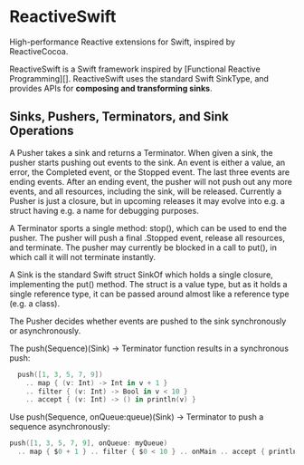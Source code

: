 ReactiveSwift
=============

High-performance Reactive extensions for Swift, inspired by ReactiveCocoa.

ReactiveSwift is a Swift framework inspired by [Functional Reactive
Programming][]. ReactiveSwift uses the standard Swift SinkType, and provides APIs for
**composing and transforming sinks**.

## Sinks, Pushers, Terminators, and Sink Operations

A Pusher takes a sink and returns a Terminator. When given a sink, the pusher starts pushing
out events to the sink. An event is either a value, an error, the Completed event, or the
Stopped event. The last three events are ending events. After an ending event, the pusher
will not push out any more events, and all resources, including the sink, will be
released. Currently a Pusher is just a closure, but in upcoming releases it may evolve
into e.g. a struct having e.g. a name for debugging purposes.

A Terminator sports a single method: stop(), which can be used to end the pusher. The
pusher will push a final .Stopped event, release all resources, and terminate. The pusher
may currently be blocked in a call to put(), in which call it will not terminate
instantly.

A Sink is the standard Swift struct SinkOf<T> which holds a single closure, implementing
the put() method. The struct is a value type, but as it holds a single reference type,
it can be passed around almost like a reference type (e.g. a class).

The Pusher decides whether events are pushed to the sink synchronously or asynchronously.

The push(Sequence)(Sink) -> Terminator function results in a synchronous push:

```swift
  push([1, 3, 5, 7, 9])
    .. map { (v: Int) -> Int in v + 1 }
    .. filter { (v: Int) -> Bool in v < 10 }
    .. accept { (v: Int) -> () in println(v) }
```

Use push(Sequence, onQueue:queue)(Sink) -> Terminator to push a sequence asynchronously:

```swift
push([1, 3, 5, 7, 9], onQueue: myQueue)
  .. map { $0 + 1 } .. filter { $0 < 10 } .. onMain .. accept { println($0) }
```

